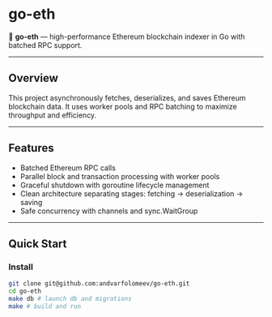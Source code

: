 # go-eth

🚀 **go-eth** — high-performance Ethereum blockchain indexer in Go with batched RPC support.

---

## Overview

This project asynchronously fetches, deserializes, and saves Ethereum blockchain data. It uses worker pools and RPC batching to maximize throughput and efficiency.

---

## Features

- Batched Ethereum RPC calls
- Parallel block and transaction processing with worker pools
- Graceful shutdown with goroutine lifecycle management
- Clean architecture separating stages: fetching → deserialization → saving
- Safe concurrency with channels and sync.WaitGroup

---

## Quick Start

### Install

```bash
git clone git@github.com:andvarfolomeev/go-eth.git
cd go-eth
make db # launch db and migrations
make # build and run
